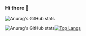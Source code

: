 ### Hi there 👋

<!--
**SiHyung-Lee/SiHyung-Lee** is a ✨ _special_ ✨ repository because its `README.md` (this file) appears on your GitHub profile.

Here are some ideas to get you started:

- 🔭 I’m currently working on ...
- 🌱 I’m currently learning ...
- 👯 I’m looking to collaborate on ...
- 🤔 I’m looking for help with ...
- 💬 Ask me about ...
- 📫 How to reach me: ...
- 😄 Pronouns: ...
- ⚡ Fun fact: ...
-->

![Anurag's GitHub stats](https://github-readme-stats.vercel.app/api?username=SiHyung-Lee&theme=react&show_icons=true)

![Anurag's GitHub stats](https://github-readme-stats.vercel.app/api?username=SiHyung-Lee&show_icons=true&theme=radical)[![Top Langs](https://github-readme-stats.vercel.app/api/top-langs/?username=SiHyung-Lee&layout=compact)](https://github.com/anuraghazra/github-readme-stats)
